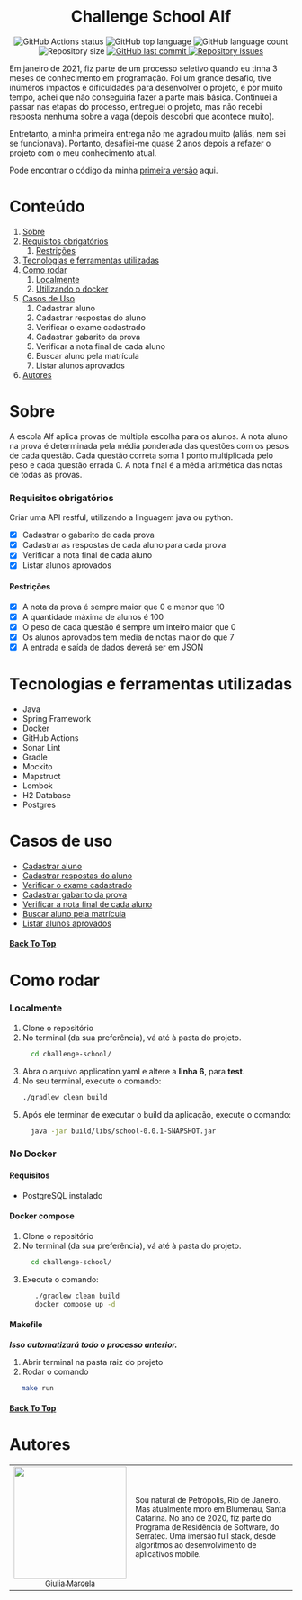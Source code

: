 <div id="top"></div>
<h1 align="center">Challenge School Alf</h1>
<p align="center">
  <img alt="GitHub Actions status" src="https://github.com/GiuliaMarcela/challenge-school/actions/workflows/ci.yml/badge.svg"/>

  <img alt="GitHub top language" src="https://img.shields.io/github/languages/top/GiuliaMarcela/challenge-school.svg" />

  <img alt="GitHub language count" src="https://img.shields.io/github/languages/count/GiuliaMarcela/challenge-school.svg" />

  <img alt="Repository size" src="https://img.shields.io/github/repo-size/GiuliaMarcela/challenge-school.svg" />

  <a href="https://github.com/GiuliaMarcela/challenge-school/commits/main">
    <img alt="GitHub last commit" src="https://img.shields.io/github/last-commit/GiuliaMarcela/challenge-school.svg" />
  </a>

  <a href="https://github.com/GiuliaMarcela/challenge-school/issues">
    <img alt="Repository issues" src="https://img.shields.io/github/issues/GiuliaMarcela/challenge-school.svg" />
  </a>
</p>

Em janeiro de 2021, fiz parte de um processo seletivo quando eu tinha 3 meses de conhecimento em programação. Foi um
grande desafio, tive inúmeros impactos e dificuldades para desenvolver o projeto, e por muito tempo, achei que não
conseguiria fazer a parte mais básica. Continuei a passar nas etapas do processo, entreguei o projeto, mas não recebi
resposta
nenhuma sobre a vaga (depois descobri que acontece muito).

Entretanto, a minha primeira entrega não me agradou muito (aliás, nem sei se funcionava). Portanto, desafiei-me quase 2
anos depois a refazer o projeto com o meu conhecimento atual.

Pode encontrar o código da
minha [primeira versão](https://github.com/GiuliaMarcela/challenge-school/tree/first-version-api) aqui.

# Conteúdo

1. [Sobre](#sobre)
2. [Requisitos obrigatórios](#requisitos-obrigatórios)
    1. [Restrições](#restrições)
3. [Tecnologias e ferramentas utilizadas](#tecnologias-e-ferramentas-utilizadas)
4. [Como rodar](#como-rodar)
    1. [Localmente](#localmente)
    2. [Utilizando o docker](#no-docker)
5. [Casos de Uso](#casos-de-uso)
    1. Cadastrar aluno
    2. Cadastrar respostas do aluno
    3. Verificar o exame cadastrado
    4. Cadastrar gabarito da prova
    5. Verificar a nota final de cada aluno
    6. Buscar aluno pela matrícula
    7. Listar alunos aprovados
6. [Autores](#autores)

# Sobre

A escola Alf aplica provas de múltipla escolha para os alunos. A nota aluno na prova é determinada pela média ponderada
das questões com os pesos de cada questão. Cada questão correta soma 1 ponto multiplicada pelo peso e cada questão
errada 0. A nota final é a média aritmética das notas de todas as provas.

### Requisitos obrigatórios

Criar uma API restful, utilizando a linguagem java ou python.

- [x] Cadastrar o gabarito de cada prova
- [x] Cadastrar as respostas de cada aluno para cada prova
- [x] Verificar a nota final de cada aluno
- [x] Listar alunos aprovados

#### Restrições

- [x] A nota da prova é sempre maior que 0 e menor que 10
- [x] A quantidade máxima de alunos é 100
- [x] O peso de cada questão é sempre um inteiro maior que 0
- [x] Os alunos aprovados tem média de notas maior do que 7
- [x] A entrada e saída de dados deverá ser em JSON

# Tecnologias e ferramentas utilizadas

- Java
- Spring Framework
- Docker
- GitHub Actions
- Sonar Lint
- Gradle
- Mockito
- Mapstruct
- Lombok
- H2 Database
- Postgres

# Casos de uso

- [Cadastrar aluno](https://github.com/GiuliaMarcela/challenge-school/blob/main/requirements/cadastrar-aluno.md)
- [Cadastrar respostas do aluno](https://github.com/GiuliaMarcela/challenge-school/blob/main/requirements/cadastrar-respostas-aluno.md)
- [Verificar o exame cadastrado](https://github.com/GiuliaMarcela/challenge-school/blob/main/requirements/verificar-exame-cadastrado.md)
- [Cadastrar gabarito da prova](https://github.com/GiuliaMarcela/challenge-school/blob/main/requirements/cadastrar-gabarito-prova.md)
- [Verificar a nota final de cada aluno](https://github.com/GiuliaMarcela/challenge-school/blob/main/requirements/verificar-nota-final-aluno.md)
- [Buscar aluno pela matrícula](https://github.com/GiuliaMarcela/challenge-school/blob/main/requirements/buscar-aluno-por-matricula.md)
- [Listar alunos aprovados](https://github.com/GiuliaMarcela/challenge-school/blob/main/requirements/listar-alunos-aprovados.md)

#### [Back To Top](#top)

# Como rodar

### Localmente

1. Clone o repositório
2. No terminal (da sua preferência), vá até à pasta do projeto.
    ```bash
      cd challenge-school/
    ```
3. Abra o arquivo application.yaml e altere a **linha 6**, para **test**.
4. No seu terminal, execute o comando:
    ```bash
    ./gradlew clean build
    ```
5. Após ele terminar de executar o build da aplicação, execute o comando:
    ```bash
      java -jar build/libs/school-0.0.1-SNAPSHOT.jar
    ```

### No Docker

#### Requisitos
- PostgreSQL instalado

#### Docker compose
1. Clone o repositório
2. No terminal (da sua preferência), vá até à pasta do projeto.
    ```bash
      cd challenge-school/
    ```
3. Execute o comando:
   ```bash
      ./gradlew clean build
      docker compose up -d
   ```

#### Makefile 
***Isso automatizará todo o processo anterior.***
1. Abrir terminal na pasta raiz do projeto
2. Rodar o comando
```bash
   make run
```


#### [Back To Top](#top)

# Autores

<table>
<td  align="center">
<a  href="https://github.com/GiuliaMarcela"  target="_blank">
<img  src="https://avatars.githubusercontent.com/u/65039041?v=4"  width="200"/>
<br />
<sub>Giulia Marcela</sub>
</a>
</td>
<td  align="left">
<sub>
Sou natural de Petrópolis, Rio de Janeiro.
Mas atualmente moro em Blumenau, Santa Catarina. No ano de 2020, fiz parte do Programa de Residência de Software, do Serratec. Uma imersão full stack, desde algoritmos ao desenvolvimento de aplicativos mobile.
</sub>
</td>
</table>
